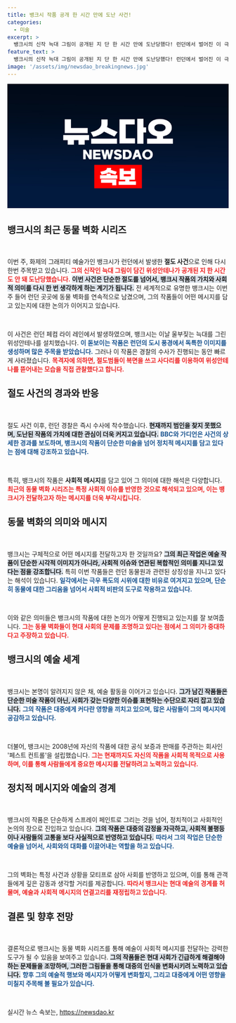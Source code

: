 ```yaml
---
title: 뱅크시 작품 공개 한 시간 만에 도난 사건!
categories:
  - 미술
excerpt: >
  뱅크시의 신작 늑대 그림이 공개된 지 단 한 시간 만에 도난당했다! 런던에서 벌어진 이 극적인 사건의 배경과 목격자들의 증언을 통해 뱅크시 작품의 숨겨진 의미를 분석해본다. 클릭해서 더 알아보세요!
feature_text: >
  뱅크시의 신작 늑대 그림이 공개된 지 단 한 시간 만에 도난당했다! 런던에서 벌어진 이 극적인 사건의 배경과 목격자들의 증언을 통해 뱅크시 작품의 숨겨진 의미를 분석해본다. 클릭해서 더 알아보세요!
image: '/assets/img/newsdao_breakingnews.jpg'
---
```


<p><img src="/assets/img/newsdao_breakingnews.jpg" alt="koreaapp 속보" /></p>

<h2 data-ke-size="size26">뱅크시의 최근 동물 벽화 시리즈</h2>

<p data-ke-size="size16">&nbsp;</p>

<p>이번 주, 화제의 그래피티 예술가인 뱅크시가 런던에서 발생한 <strong>절도 사건</strong>으로 인해 다시 한번 주목받고 있습니다. <b><span style="color: #ee2323;">그의 신작인 늑대 그림이 담긴 위성안테나가 공개된 지 한 시간도 안 돼 도난당했습니다.</span></b> <b><span style="background-color: #21538527;">이번 사건은 단순한 절도를 넘어서, 뱅크시 작품의 가치와 사회적 의미를 다시 한 번 생각하게 하는 계기가 됩니다.</span></b> 전 세계적으로 유명한 뱅크시는 이번 주 들어 런던 곳곳에 동물 벽화를 연속적으로 남겼으며, 그의 작품들이 어떤 메시지를 담고 있는지에 대한 논의가 이어지고 있습니다.</p>

<p data-ke-size="size16">&nbsp;</p>

<p>이 사건은 런던 페컴 라이 레인에서 발생하였으며, 뱅크시는 이날 울부짖는 늑대를 그린 위성안테나를 설치했습니다. <b><span style="color: #1a5490;">이 돋보이는 작품은 런던의 도시 풍경에서 독특한 이미지를 생성하며 많은 주목을 받았습니다.</span></b> 그러나 이 작품은 경찰의 수사가 진행되는 동안 빠르게 사라졌습니다. <b><span style="color: #ee2323;">목격자에 의하면, 절도범들이 복면을 쓰고 사다리를 이용하여 위성안테나를 뜯어내는 모습을 직접 관찰했다고 합니다.</span></b></p>

<h2 data-ke-size="size26">절도 사건의 경과와 반응</h2>

<p data-ke-size="size16">&nbsp;</p>

<p>절도 사건 이후, 런던 경찰은 즉시 수사에 착수했습니다. <b><span style="background-color: #21538527;">현재까지 범인을 찾지 못했으며, 도난된 작품의 가치에 대한 관심이 더욱 커지고 있습니다.</span></b> <b><span style="color: #1a5490;">BBC와 가디언은 사건의 상세한 경과를 보도하며, 뱅크시의 작품이 단순한 미술을 넘어 정치적 메시지를 담고 있다는 점에 대해 강조하고 있습니다.</span></b></p>

<p data-ke-size="size16">&nbsp;</p>

<p>특히, 뱅크시의 작품은 <strong>사회적 메시지</strong>를 담고 있어 그 의미에 대한 해석은 다양합니다. <b><span style="color: #ee2323;">최근의 동물 벽화 시리즈는 특정 사회적 이슈를 반영한 것으로 해석되고 있으며, 이는 뱅크시가 전달하고자 하는 메시지를 더욱 부각시킵니다.</span></b></p>

<h2 data-ke-size="size26">동물 벽화의 의미와 메시지</h2>

<p data-ke-size="size16">&nbsp;</p>

<p>뱅크시는 구체적으로 어떤 메시지를 전달하고자 한 것일까요? <b><span style="background-color: #21538527;">그의 최근 작업은 예술 작품이 단순한 시각적 이미지가 아니라, 사회적 이슈와 연관된 복합적인 의미를 지니고 있다는 점을 강조합니다.</span></b> 특히 이번 작품들은 런던 동물원과 관련된 상징성을 지니고 있다는 해석이 있습니다. <b><span style="color: #1a5490;">일각에서는 극우 폭도의 시위에 대한 비유로 여겨지고 있으며, 단순히 동물에 대한 그리움을 넘어서 사회적 비판의 도구로 작용하고 있습니다.</span></b></p>

<p data-ke-size="size16">&nbsp;</p>

<p>이와 같은 의미들은 뱅크시의 작품에 대한 논의가 어떻게 진행되고 있는지를 잘 보여줍니다. <b><span style="color: #ee2323;">그는 동물 벽화들이 현대 사회의 문제를 조명하고 있다는 점에서 그 의미가 중대하다고 주장하고 있습니다.</span></b></p>

<h2 data-ke-size="size26">뱅크시의 예술 세계</h2>

<p data-ke-size="size16">&nbsp;</p>

<p>뱅크시는 본명이 알려지지 않은 채, 예술 활동을 이어가고 있습니다. <b><span style="background-color: #21538527;">그가 남긴 작품들은 단순한 미술 작품이 아닌, 사회가 갖는 다양한 이슈를 표현하는 수단으로 자리 잡고 있습니다.</span></b> <b><span style="color: #1a5490;">그의 작품은 대중에게 커다란 영향을 끼치고 있으며, 많은 사람들이 그의 메시지에 공감하고 있습니다.</span></b></p>

<p data-ke-size="size16">&nbsp;</p>

<p>더불어, 뱅크시는 2008년에 자신의 작품에 대한 공식 보증과 판매를 주관하는 회사인 '페스트 컨트롤'을 설립했습니다. <b><span style="color: #ee2323;">그는 현재까지도 자신의 작품을 사회적 목적으로 사용하며, 이를 통해 사람들에게 중요한 메시지를 전달하려고 노력하고 있습니다.</span></b> </p>

<h2 data-ke-size="size26">정치적 메시지와 예술의 경계</h2>

<p data-ke-size="size16">&nbsp;</p>

<p>뱅크시의 작품은 단순하게 스프레이 페인트로 그리는 것을 넘어, 정치적이고 사회적인 논의의 장으로 진입하고 있습니다. <b><span style="background-color: #21538527;">그의 작품은 대중의 감정을 자극하고, 사회적 불평등이나 사람들의 고통을 보다 사실적으로 반영하고 있습니다.</span></b> <b><span style="color: #1a5490;">따라서 그의 작업은 단순한 예술을 넘어서, 사회와의 대화를 이끌어내는 역할을 하고 있습니다.</span></b></p>

<p data-ke-size="size16">&nbsp;</p>

<p>그의 벽화는 특정 사건과 상황을 모티프로 삼아 사회를 반영하고 있으며, 이를 통해 관객들에게 깊은 감동과 생각할 거리를 제공합니다. <b><span style="color: #ee2323;">따라서 뱅크시는 현대 예술의 경계를 허물며, 예술과 사회적 메시지의 연결고리를 재정립하고 있습니다.</span></b></p>

<h2 data-ke-size="size26">결론 및 향후 전망</h2>

<p data-ke-size="size16">&nbsp;</p>

<p>결론적으로 뱅크시는 동물 벽화 시리즈를 통해 예술이 사회적 메시지를 전달하는 강력한 도구가 될 수 있음을 보여주고 있습니다. <b><span style="background-color: #21538527;">그의 작품들은 현대 사회가 긴급하게 해결해야 하는 문제들을 조망하며, 그러한 그림들을 통해 대중의 인식을 변화시키려 노력하고 있습니다.</span></b> <b><span style="color: #1a5490;">향후 그의 예술적 행보와 메시지가 어떻게 변화할지, 그리고 대중에게 어떤 영향을 미칠지 주목해 볼 필요가 있습니다.</span></b> </p>

<p data-ke-size="size16">&nbsp;</p>
실시간 뉴스 속보는, <a href="https://newsdao.kr" rel="dofollow">https://newsdao.kr</a>


